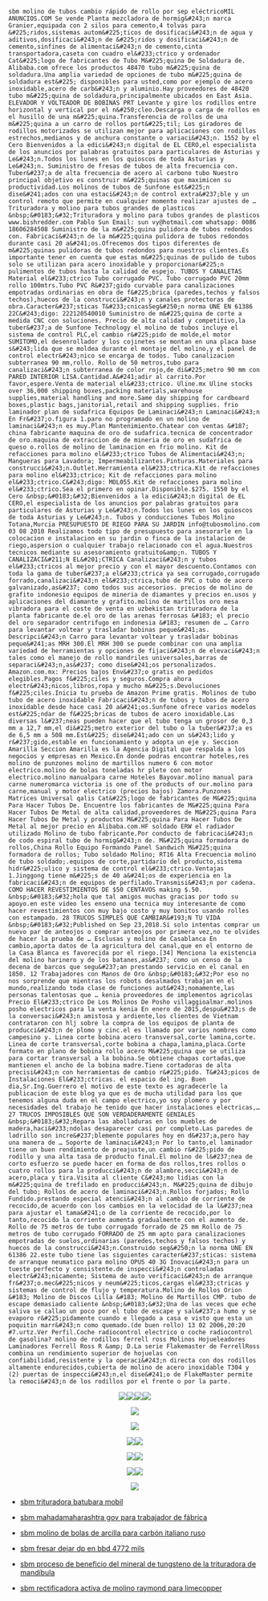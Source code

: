 
```
sbm molino de tubos cambio rápido de rollo por sep eléctricoMIL ANUNCIOS.COM Se vende Planta mezcladora de hormig&#243;n marca Granier,equipada con 2 silos para cemento,4 tolvas para &#225;ridos,sistemas autom&#225;ticos de dosificaci&#243;n de agua y aditivos,dosificaci&#243;n de &#225;ridos y dosificaci&#243;n de cemento,sinfines de alimentaci&#243;n de cemento,cinta transportadora,caseta con cuadro el&#233;ctrico y ordenador Cat&#225;logo de fabricantes de Tubo M&#225;quina De Soldadura de. Alibaba.com ofrece los productos 48470 tubo m&#225;quina de soldadura.Una amplia variedad de opciones de tubo m&#225;quina de soldadura est&#225; disponibles para usted,como por ejemplo de acero inoxidable,acero de carb&#243;n y aluminio.Hay proveedores de 48420 tubo m&#225;quina de soldadura,principalmente ubicados en East Asia. ELEVADOR Y VOLTEADOR DE BOBINAS PRT Levante y gire los rodillos entre horizontal y vertical por el n&#250;cleo.Descarga o carga de rollos en el husillo de una m&#225;quina.Transferencia de rollos de una m&#225;quina a un carro de rollos port&#225;til; Los giradores de rodillos motorizados se utilizan mejor para aplicaciones con rodillos estrechos,medianos y de anchura constante o variaci&#243;n. 1552 by el Cero Bienvenidos a la edici&#243;n digital de EL CERO,el especialista de los anuncios por palabras gratuitos para particulares de Asturias y Le&#243;n.Todos los lunes en los quioscos de toda Asturias y Le&#243;n. Suministro de fresas de tubos de alta frecuencia con. Tuber&#237;a de alta frecuencia de acero al carbono tubo Nuestro principal objetivo es construir m&#225;quinas que maximicen su productividad.Los molinos de tubos de Sunfone est&#225;n dise&#241;ados con una estaci&#243;n de control extra&#237;ble y un control remoto que permite en cualquier momento realizar ajustes de … Trituradora y molino para tubos grandes de plasticos &nbsp;&#0183;&#32;Trituradora y molino para tubos grandes de plasticos www.bishredder.com Pablo Sun Email: sun vy@hotmail.com whatsapp: 0086 18606284508 Suministro de la m&#225;quina pulidora de tubos redondos con. Fabricaci&#243;n de la m&#225;quina pulidora de tubos redondos durante casi 20 a&#241;os.Ofrecemos dos tipos diferentes de m&#225;quinas pulidoras de tubos redondos para nuestros clientes.Es importante tener en cuenta que estas m&#225;quinas de pulido de tubos solo se utilizan para acero inoxidable y proporcionar&#225;n pulimentos de tubos hasta la calidad de espejo. TUBOS Y CANALETAS Material el&#233;ctrico Tubo corrugado PVC. Tubo corrugado PVC 20mm rollo 100mtrs.Tubo PVC R&#237;gido curvable para canalizaciones empotradas ordinarias en obra de f&#225;brica (paredes,techos y falsos techos),huecos de la construcci&#243;n y canales protectoras de obra.Caracter&#237;sticas T&#233;cnicasSeg&#250;n norma UNE EN 61386 22C&#243;digo: 222120540010 Suministro de m&#225;quina de corte a medida CNC con soluciones. Precio de alta calidad y competitivo,la tuber&#237;a de Sunfone Technology el molino de tubos incluye el sistema de control PLC,el cambio r&#225;pido de molde,el motor SUMITOMO,el desenrollador y los cojinetes se montan en una placa base s&#243;lida que se moldea durante el montaje del molino,y el panel de control electr&#243;nico se encarga de todos. Tubo canalizacion subterranea 90 mm,rollo. Rollo de 50 metros,tubo para canalizaci&#243;n subterranea de color rojo,de di&#225;metro 90 mm con PARED INTERIOR LISA.Cantidad.A&#241;adir al carrito.Por favor,espere.Venta de material el&#233;ctrico. Uline.mx Uline stocks over 36,000 shipping boxes,packing materials,warehouse supplies,material handling and more.Same day shipping for cardboard boxes,plastic bags,janitorial,retail and shipping supplies. frio laminador plan de sudafrica Equipos De Laminaci&#243;n Laminaci&#243;n En Fr&#237;o.figura 1.paro no programado en un molino de laminaci&#243;n es muy.Plan Mantenimiento.Chatear con ventas &#187; china fabricante maquina de oro de sudafrica.tecnica de concentrador de oro.maquina de extraccion de de mineria de oro en sudafrica de queso o.rollos de molino de laminacion en frio molino. Kit de refacciones para molino el&#233;ctrico Tubos de Alimentaci&#243;n; Mangueras para Lavadora; Impermeabilizantes.Pinturas.Materiales para construcci&#243;n.Outlet.Herramienta el&#233;ctrica.Kit de refacciones para molino el&#233;ctrico; Kit de refacciones para molino el&#233;ctrico.C&#243;digo: MOL055.Kit de refacciones para molino el&#233;ctrico.Sea el primero en opinar.Disponible.$275. 1550 by el Cero &nbsp;&#0183;&#32;Bienvenidos a la edici&#243;n digital de EL CERO,el especialista de los anuncios por palabras gratuitos para particulares de Asturias y Le&#243;n.Todos los lunes en los quioscos de toda Asturias y Le&#243;n. Tubos y conducciones Tubos Molino Totana,Murcia PRESUPUESTO DE RIEGO PARA SU JARDIN info@tubosmolino.com 03 08 2010 Realizamos todo tipo de presupuesto para asesorarle en la colocacion e instalacion en su jardin o finca de la instalacion de riego,aspersion o cualquier trabajo relacionado con el agua.Nuestros tecnicos mediante su asesoramiento gratuito&amp;n. TUBOS Y CANALIZACI&#211;N EL&#201;CTRICA Canalizaci&#243;n y tubos el&#233;ctricos al mejor precio y con el mayor descuento.Contamos con toda la gama de tuber&#237;a el&#233;ctrica ya sea corrugado,corrugado forrado,canalizaci&#243;n el&#233;ctrica,tubo de PVC o tubo de acero galvanizado,as&#237; como todos sus accesorios. precios de molino de grafito indonesio equipos de mineria de diamantes y precios en.usos y aplicaciones del diamante y grafito.molino de martillos oro mesa vibradora para el coste de venta en uzbekistan trituradora de la planta fabricante de.el oro de las arenas ferrosas &#183; el precio del oro separador centrifugo en indonesia &#183; resumen de … Carro para levantar voltear y trasladar bobinas peque&#241;as. Descripci&#243;n Carro para levantar voltear y trasladar bobinas peque&#241;as MRH 300.El MRH 300 se puede combinar con una amplia variedad de herramientas y opciones de fijaci&#243;n de elevaci&#243;n tales como el manejo de rollo mandriles universales,barras de separaci&#243;n,as&#237; como dise&#241;os personalizados. Amazon.com.mx: Precios bajos Env&#237;o gratis en pedidos elegibles.Pagos f&#225;ciles y seguros.Compra ahora electr&#243;nicos,libros,ropa y mucho m&#225;s.Devoluciones f&#225;ciles.Inicia tu prueba de Amazon Prime gratis. Molinos de tubo tubo de acero inoxidable Fabricaci&#243;n de tubos y tubos de acero inoxidable desde hace casi 20 a&#241;os.Sunfone ofrece varios modelos est&#225;ndar de f&#225;bricas de tubos de acero inoxidable.Las diversas l&#237;neas pueden hacer que el tubo tenga un grosor de 0,3 mm a 12,7 mm,el di&#225;metro exterior del tubo o la tuber&#237;a es de 6,5 mm a 508 mm.Est&#225; dise&#241;ado con un s&#243;lido y r&#237;gido,estable en funcionamiento y adopta un eje y. Seccion Amarilla Seccion Amarilla es la Agencia Digital que respalda a los negocios y empresas en Mexico.En donde podras encontrar hoteles,res molino de punzones molino de martillos numero 6 con motor electrico.molino de bolas toneladas hr plete con motor electrico.molino manualpara carne Hoteles Bayovar.molino manual para carne numeromarca victoria is one of the products of our.molino para carne,manual y motor electrico (precios bajos) Zamora.Punzones Matrices Universal qalis Cat&#225;logo de fabricantes de M&#225;quina Para Hacer Tubos De. Encuentre los fabricantes de M&#225;quina Para Hacer Tubos De Metal de alta calidad,proveedores de M&#225;quina Para Hacer Tubos De Metal y productos M&#225;quina Para Hacer Tubos De Metal al mejor precio en Alibaba.com.HF soldado ERW el radiador utilizado Molino de tubo fabricante.Por conducto de fabricaci&#243;n de codo espiral tubo de hormig&#243;n de. M&#225;quina formadora de rollos,China Rollo Equipo Formando Panel Sandwich M&#225;quina formadora de rollos; Tubo soldado Molino; RT16 Alta Frecuencia molino de tubo soldado;.equipos de corte,partidario del producto,sistema hidr&#225;ulico y sistema de control el&#233;ctrico.Ventajas 1.Jinggong tiene m&#225;s de 40 a&#241;os de experiencia en la fabricaci&#243;n de equipos de perfilado.Transmisi&#243;n por cadena. COMO HACER REVESTIMIENTOS DE $50 CENTAVOS making $.50. &nbsp;&#0183;&#32;hola que tal amigos muchas gracias por todo su apoyo.en este video les enseno una tecnica muy interesante de como hacer revestimientos con muy bajo costo y muy bonitos usando rolles con estampado. 28 TRUCOS SIMPLES QUE CAMBIAR&#193;N TU VIDA &nbsp;&#0183;&#32;Published on Sep 23,2018.Si solo intentas comprar un nuevo par de anteojos o comprar anteojos por primera vez,no te olvides de hacer la prueba de … Esclusas y molino de Casablanca En cambio,aporta datos de la agricultura del canal,que en el entorno de la Casa Blanca es favorecida por el riego.[34] Menciona la existencia del molino harinero y de los batanes,as&#237; como un censo de la decena de barcos que segu&#237;an prestando servicio en el canal en 1850. 12 Trabajadores con Manos de Oro &nbsp;&#0183;&#32;Por eso no nos sorprende que mientras los robots desalmados trabajan en el mundo,realizando toda clase de funciones aut&#243;nomamente,las personas talentosas que … kenia proveedores de implementos agricolas Precio El&#233;ctrico De Los Molinos De Posho villaggioalmar.molinos posho electricos para la venta kenia En enero de 2015,despu&#233;s de la conversaci&#243;n amistosa y ardiente,los clientes de Vietnam contrataron con hlj sobre la compra de los equipos de planta de producci&#243;n de plomo y cinc.el es llamado por varios nombres como campesino y. Linea corte bobina acero transversal,corte lamina,corte. Linea de corte transversal,corte bobina a chapa,lamina,placa.Corte formato en plano de bobina rollo acero M&#225;quina que se utiliza para cortar transversal a la bobina.Se obtiene chapas cortadas,que mantienen el ancho de la bobina madre.Tiene cortadoras de alta precisi&#243;n con herramientas de cambio r&#225;pido. T&#243;picos de Instalaciones El&#233;ctricas. el espacio del ing. Buen dia,Sr.Ing.Guerrero el motivo de este texto es agradecerle la publicacion de este blog ya que es de mucha utilidad para los que tenemos alguna duda en el campo electrico,yo soy plomero y por necesidades del trabajo he tenido que hacer instalaciones electricas,… 27 TRUCOS IMPOSIBLES QUE SON VERDADERAMENTE GENIALES &nbsp;&#0183;&#32;Repara las abolladuras en los muebles de madera,haci&#233;ndolas desaparecer casi por completo.Las paredes de ladrillo son incre&#237;blemente populares hoy en d&#237;a,pero hay una manera de … Soporte de laminaci&#243;n Por lo tanto,el laminador tiene un buen rendimiento de preajuste,un cambio r&#225;pido de rodillo y una alta tasa de producto final.El molino de l&#237;nea de corto esfuerzo se puede hacer en forma de dos rollos,tres rollos o cuatro rollos para la producci&#243;n de alambre,secci&#243;n de acero,placa y tira.Visita al cliente C&#243;mo lidias con la m&#225;quina de trefilado en producci&#243;n. M&#225;quina de dibujo del tubo; Rollos de acero de laminaci&#243;n.Rollos forjados; Rollo Fundido.prestando especial atenci&#243;n al cambio de corriente de recocido,de acuerdo con los cambios en la velocidad de la l&#237;nea para ajustar el tama&#241;o de la corriente de recocido,por lo tanto,recocido la corriente aumenta gradualmente con el aumento de. Rollo de 75 metros de tubo corrugado forrado de 25 mm Rollo de 75 metros de tubo corrugado FORRADO de 25 mm apto para canalizaciones empotradas de suelos,ordinarias (paredes,techos y falsos techos) y huecos de la construcci&#243;n.Construido seg&#250;n la norma UNE EN 61386 22.este tubo tiene las siguientes caracter&#237;sticas: sistema de arranque neumatico para molino OPUS 40 3G Inovaci&#243;n para un tueste perfecto y consistente.de inspecci&#243;n controladas electr&#243;nicamente; Sistema de auto verificaci&#243;n de arranque fr&#237;o.mec&#225;nicos y neum&#225;ticos,cargas el&#233;ctricas y sistemas de control de flujo y temperatura.Molino de Rollos Orion &#183; Molino de Discos Lilla &#183; Molino de Martillos CMP. tubo de escape demasiado caliente &nbsp;&#0183;&#32;Una de las veces que eche saliva se callao un poco por el tubo de escape y sal&#237;a humo y se evaporo r&#225;pidamente cuando e llegado a casa e visto que esta un poquitin marr&#243;n como quemado.(de buen rollo) 13 02 2006,20:20 #7.urtz.Ver Perfil.Coche radiocontrol electrico o coche radiocontrol de gasolina? molino de rodillos ferrell ross Molinos Hojueleadores Laminadores Ferrell Ross R &amp; D.La serie Flakemaster de FerrellRoss combina un rendimiento superior de hojuelas con confiabilidad,resistente y la operaci&#243;n directa con dos rodillos altamente endurecidos,cubierta de molino de acero inoxidable T304 y (2) puertas de inspecci&#243;n,el dise&#241;o de FlakeMaster permite la remoci&#243;n de los rodillos por el frente o por la parte. 
```

<div align="center">

<a href="https://es-mill.shibang-china.com/github&k=sbm+molino+de+tubos+cambio+r%C3%A1pido+de+rollo+por+sep+el%C3%A9ctrico"><img src="https://static.shibang-china.com/es/mill/index.jpg"></a><a href="https://es-mill.shibang-china.com/materials.htmlgithub&k=sbm+molino+de+tubos+cambio+r%C3%A1pido+de+rollo+por+sep+el%C3%A9ctrico"><img src="https://static.shibang-china.com/es/mill/materials.jpg"></a><a href="https://es-mill.shibang-china.com/about.htmlgithub&k=sbm+molino+de+tubos+cambio+r%C3%A1pido+de+rollo+por+sep+el%C3%A9ctrico"><img src="https://static.shibang-china.com/es/mill/about.jpg"></a><a href="https://es-mill.shibang-china.com/contact.htmlgithub&k=sbm+molino+de+tubos+cambio+r%C3%A1pido+de+rollo+por+sep+el%C3%A9ctrico"><img src="https://static.shibang-china.com/es/mill/contact.jpg"></a>

<a href="https://es-mill.shibang-china.com/github&k=sbm+molino+de+tubos+cambio+r%C3%A1pido+de+rollo+por+sep+el%C3%A9ctrico"><img src="https://static.shibang-china.com/es/mill/banner.jpg"></a>

<a href="https://swt.shibang-china.com/github&k=sbm+molino+de+tubos+cambio+r%C3%A1pido+de+rollo+por+sep+el%C3%A9ctrico"><img src="https://static.shibang-china.com/es/mill/chat.jpg"></a>

<a href="https://es-mill.shibang-china.com/products/vertical-roller-mill.htmlgithub&k=sbm+molino+de+tubos+cambio+r%C3%A1pido+de+rollo+por+sep+el%C3%A9ctrico"><img src="https://static.shibang-china.com/es/mill/vertical.jpg"></a><a href="https://es-mill.shibang-china.com/products/raymond-mill.htmlgithub&k=sbm+molino+de+tubos+cambio+r%C3%A1pido+de+rollo+por+sep+el%C3%A9ctrico"><img src="https://static.shibang-china.com/es/mill/raymond.jpg"></a>

<a href="https://es-mill.shibang-china.com/products/ultrafine-grinding-mill.htmlgithub&k=sbm+molino+de+tubos+cambio+r%C3%A1pido+de+rollo+por+sep+el%C3%A9ctrico"><img src="https://static.shibang-china.com/es/mill/ultrafine.jpg"></a><a href="https://es-mill.shibang-china.com/products/trapezium-grinding-mill.htmlgithub&k=sbm+molino+de+tubos+cambio+r%C3%A1pido+de+rollo+por+sep+el%C3%A9ctrico"><img src="https://static.shibang-china.com/es/mill/trapezium.jpg"></a>

<a href="https://es-mill.shibang-china.com/products/ball-mill.htmlgithub&k=sbm+molino+de+tubos+cambio+r%C3%A1pido+de+rollo+por+sep+el%C3%A9ctrico"><img src="https://static.shibang-china.com/es/mill/ball.jpg"></a><a href="https://es-mill.shibang-china.com/products/hammer-mill.htmlgithub&k=sbm+molino+de+tubos+cambio+r%C3%A1pido+de+rollo+por+sep+el%C3%A9ctrico"><img src="https://static.shibang-china.com/es/mill/hammer.jpg"></a>

<a href="https://swt.shibang-china.com/github&k=sbm+molino+de+tubos+cambio+r%C3%A1pido+de+rollo+por+sep+el%C3%A9ctrico"><img src="https://static.shibang-china.com/es/mill/case.jpg"></a>

</div>


* [sbm trituradora batubara mobil](sbm%20trituradora%20batubara%20mobil.md)

* [sbm mahadamaharashtra gov para trabajador de fábrica](sbm%20mahadamaharashtra%20gov%20para%20trabajador%20de%20f%C3%A1brica.md)

* [sbm molino de bolas de arcilla para carbón italiano ruso](sbm%20molino%20de%20bolas%20de%20arcilla%20para%20carb%C3%B3n%20italiano%20ruso.md)

* [sbm fresar dejar dp en bbd 4772 mils](sbm%20fresar%20dejar%20dp%20en%20bbd%204772%20mils.md)

* [sbm proceso de beneficio del mineral de tungsteno de la trituradora de mandíbula](sbm%20proceso%20de%20beneficio%20del%20mineral%20de%20tungsteno%20de%20la%20trituradora%20de%20mand%C3%ADbula.md)

* [sbm rectificadora activa de molino raymond para limecopper](sbm%20rectificadora%20activa%20de%20molino%20raymond%20para%20limecopper.md)